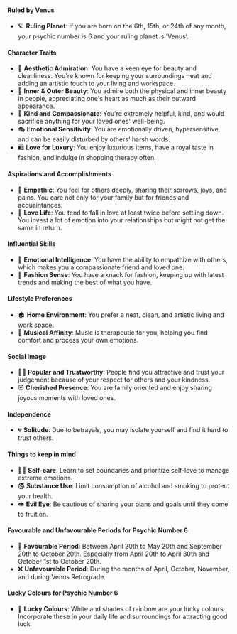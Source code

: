 #### Ruled by Venus

- 🪐 **Ruling Planet**: If you are born on the 6th, 15th, or 24th of any month, your psychic number is 6 and your ruling planet is ‘Venus’.

#### Character Traits

- 💫 **Aesthetic Admiration**: You have a keen eye for beauty and cleanliness. You're known for keeping your surroundings neat and adding an artistic touch to your living and workspace.
- 🌸 **Inner & Outer Beauty**: You admire both the physical and inner beauty in people, appreciating one's heart as much as their outward appearance.
- 💖 **Kind and Compassionate**: You're extremely helpful, kind, and would sacrifice anything for your loved ones' well-being.
- 🎭 **Emotional Sensitivity**: You are emotionally driven, hypersensitive, and can be easily disturbed by others' harsh words.
- 🛍️ **Love for Luxury**: You enjoy luxurious items, have a royal taste in fashion, and indulge in shopping therapy often.

#### Aspirations and Accomplishments

- 🤝 **Empathic**: You feel for others deeply, sharing their sorrows, joys, and pains. You care not only for your family but for friends and acquaintances.
- 💑 **Love Life**: You tend to fall in love at least twice before settling down. You invest a lot of emotion into your relationships but might not get the same in return.

#### Influential Skills

- 🧠 **Emotional Intelligence**: You have the ability to empathize with others, which makes you a compassionate friend and loved one.
- 👑 **Fashion Sense**: You have a knack for fashion, keeping up with latest trends and making the best of what you have.

#### Lifestyle Preferences

- 🏠 **Home Environment**: You prefer a neat, clean, and artistic living and work space.
- 🎵 **Musical Affinity**: Music is therapeutic for you, helping you find comfort and process your own emotions.

#### Social Image

- 🙋‍♀️ **Popular and Trustworthy**: People find you attractive and trust your judgement because of your respect for others and your kindness.
- 🏵️ **Cherished Presence**: You are family oriented and enjoy sharing joyous moments with loved ones.

#### Independence

- 💔 **Solitude**: Due to betrayals, you may isolate yourself and find it hard to trust others.

#### Things to keep in mind

- 🧘‍♀️ **Self-care**: Learn to set boundaries and prioritize self-love to manage extreme emotions.
- 🚭 **Substance Use**: Limit consumption of alcohol and smoking to protect your health.
- 👁️ **Evil Eye**: Be cautious of sharing your plans and goals until they come to fruition.

#### Favourable and Unfavourable Periods for Psychic Number 6

- 📅 **Favourable Period**: Between April 20th to May 20th and September 20th to October 20th. Especially from April 20th to April 30th and October 1st to October 20th. 
- ❌ **Unfavourable Period**: During the months of April, October, November, and during Venus Retrograde.

#### Lucky Colours for Psychic Number 6

- 🎨 **Lucky Colours**: White and shades of rainbow are your lucky colours. Incorporate these in your daily life and surroundings for attracting good luck.

